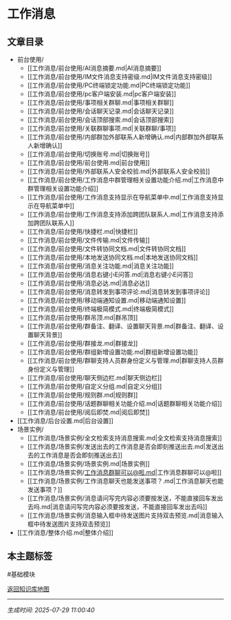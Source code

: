 # 工作消息

## 文章目录
- 前台使用/
  - [[工作消息/前台使用/AI消息摘要.md|AI消息摘要]]
  - [[工作消息/前台使用/IM文件消息支持密级.md|IM文件消息支持密级]]
  - [[工作消息/前台使用/PC终端锁定功能.md|PC终端锁定功能]]
  - [[工作消息/前台使用/pc客户端安装.md|pc客户端安装]]
  - [[工作消息/前台使用/事项相关群聊.md|事项相关群聊]]
  - [[工作消息/前台使用/会话聊天记录.md|会话聊天记录]]
  - [[工作消息/前台使用/会话顶部搜索.md|会话顶部搜索]]
  - [[工作消息/前台使用/关联群聊事项.md|关联群聊/事项]]
  - [[工作消息/前台使用/内部群加外部联系人新增确认.md|内部群加外部联系人新增确认]]
  - [[工作消息/前台使用/切换账号.md|切换账号]]
  - [[工作消息/前台使用/前台使用.md|前台使用]]
  - [[工作消息/前台使用/外部联系人安全校验.md|外部联系人安全校验]]
  - [[工作消息/前台使用/工作消息中群管理相关设置功能介绍.md|工作消息中群管理相关设置功能介绍]]
  - [[工作消息/前台使用/工作消息支持显示在导航菜单中.md|工作消息支持显示在导航菜单中]]
  - [[工作消息/前台使用/工作消息支持添加跨团队联系人.md|工作消息支持添加跨团队联系人]]
  - [[工作消息/前台使用/快捷栏.md|快捷栏]]
  - [[工作消息/前台使用/文件传输.md|文件传输]]
  - [[工作消息/前台使用/文件转协同文档.md|文件转协同文档]]
  - [[工作消息/前台使用/本地发送协同文档.md|本地发送协同文档]]
  - [[工作消息/前台使用/消息关注功能.md|消息关注功能]]
  - [[工作消息/前台使用/消息右键小E问答.md|消息右键小E问答]]
  - [[工作消息/前台使用/消息必达.md|消息必达]]
  - [[工作消息/前台使用/消息转发到事项评论.md|消息转发到事项评论]]
  - [[工作消息/前台使用/移动端通知设置.md|移动端通知设置]]
  - [[工作消息/前台使用/终端极简模式.md|终端极简模式]]
  - [[工作消息/前台使用/群吊顶.md|群吊顶]]
  - [[工作消息/前台使用/群备注、翻译、设置聊天背景.md|群备注、翻译、设置聊天背景]]
  - [[工作消息/前台使用/群接龙.md|群接龙]]
  - [[工作消息/前台使用/群组新增设置功能.md|群组新增设置功能]]
  - [[工作消息/前台使用/群聊支持人员群身份定义与管理.md|群聊支持人员群身份定义与管理]]
  - [[工作消息/前台使用/聊天侧边栏.md|聊天侧边栏]]
  - [[工作消息/前台使用/自定义分组.md|自定义分组]]
  - [[工作消息/前台使用/规则群.md|规则群]]
  - [[工作消息/前台使用/话题群聊相关功能介绍.md|话题群聊相关功能介绍]]
  - [[工作消息/前台使用/阅后即焚.md|阅后即焚]]
- [[工作消息/后台设置.md|后台设置]]
- 场景实例/
  - [[工作消息/场景实例/全文检索支持消息搜索.md|全文检索支持消息搜索]]
  - [[工作消息/场景实例/发送出去的工作消息是否会即刻推送出去.md|发送出去的工作消息是否会即刻推送出去]]
  - [[工作消息/场景实例/场景实例.md|场景实例]]
  - [[工作消息/场景实例/工作消息群聊可以@啦.md|工作消息群聊可以@啦]]
  - [[工作消息/场景实例/工作消息聊天也能发送事项？.md|工作消息聊天也能发送事项？]]
  - [[工作消息/场景实例/消息请问写完内容必须要按发送，不能直接回车发出去吗.md|消息请问写完内容必须要按发送，不能直接回车发出去吗]]
  - [[工作消息/场景实例/消息输入框中待发送图片支持双击预览.md|消息输入框中待发送图片支持双击预览]]
- [[工作消息/整体介绍.md|整体介绍]]

## 本主题标签
#基础模块 

[返回知识库地图](知识库地图.md)

---
*生成时间: 2025-07-29 11:00:40*